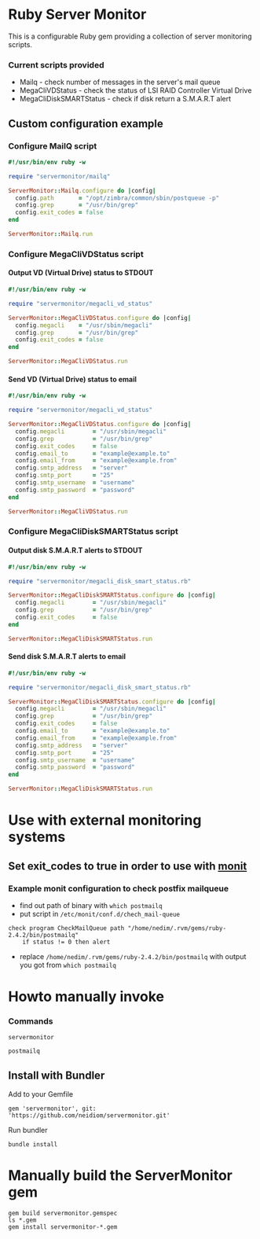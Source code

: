 # Ruby Server Monitor
This is a configurable Ruby gem providing a collection of server monitoring scripts.

### Current scripts provided
* Mailq - check number of messages in the server's mail queue
* MegaCliVDStatus - check the status of LSI RAID Controller Virtual Drive
* MegaCliDiskSMARTStatus - check if disk return a S.M.A.R.T alert

## Custom configuration example

### Configure MailQ script

```ruby
#!/usr/bin/env ruby -w

require "servermonitor/mailq"

ServerMonitor::Mailq.configure do |config|
  config.path       = "/opt/zimbra/common/sbin/postqueue -p"
  config.grep       = "/usr/bin/grep"
  config.exit_codes = false
end

ServerMonitor::Mailq.run
```

### Configure MegaCliVDStatus script

#### Output VD (Virtual Drive) status to STDOUT

```ruby
#!/usr/bin/env ruby -w

require "servermonitor/megacli_vd_status"

ServerMonitor::MegaCliVDStatus.configure do |config|
  config.megacli    = "/usr/sbin/megacli"
  config.grep       = "/usr/bin/grep"
  config.exit_codes = false
end

ServerMonitor::MegaCliVDStatus.run
```
#### Send VD (Virtual Drive) status to email

```ruby
#!/usr/bin/env ruby -w

require "servermonitor/megacli_vd_status"

ServerMonitor::MegaCliVDStatus.configure do |config|
  config.megacli        = "/usr/sbin/megacli"
  config.grep           = "/usr/bin/grep"
  config.exit_codes     = false
  config.email_to       = "example@example.to"
  config.email_from     = "example@example.from"
  config.smtp_address   = "server"
  config.smtp_port      = "25"
  config.smtp_username  = "username"
  config.smtp_password  = "password"
end

ServerMonitor::MegaCliVDStatus.run
```

### Configure MegaCliDiskSMARTStatus script

#### Output disk S.M.A.R.T alerts to STDOUT

```ruby
#!/usr/bin/env ruby -w

require "servermonitor/megacli_disk_smart_status.rb"

ServerMonitor::MegaCliDiskSMARTStatus.configure do |config|
  config.megacli        = "/usr/sbin/megacli"
  config.grep           = "/usr/bin/grep"
  config.exit_codes     = false
end

ServerMonitor::MegaCliDiskSMARTStatus.run
```
#### Send disk S.M.A.R.T alerts to email

```ruby
#!/usr/bin/env ruby -w

require "servermonitor/megacli_disk_smart_status.rb"

ServerMonitor::MegaCliDiskSMARTStatus.configure do |config|
  config.megacli        = "/usr/sbin/megacli"
  config.grep           = "/usr/bin/grep"
  config.exit_codes     = false
  config.email_to       = "example@example.to"
  config.email_from     = "example@example.from"
  config.smtp_address   = "server"
  config.smtp_port      = "25"
  config.smtp_username  = "username"
  config.smtp_password  = "password"
end

ServerMonitor::MegaCliDiskSMARTStatus.run
```


# Use with external monitoring systems
## Set exit_codes to true in order to use with [monit](https://mmonit.com/monit/)

### Example monit configuration to check postfix mailqueue
* find out path of binary with ``which postmailq ``
* put script in ``/etc/monit/conf.d/chech_mail-queue ``

```
check program CheckMailQueue path "/home/nedim/.rvm/gems/ruby-2.4.2/bin/postmailq"
    if status != 0 then alert
```
* replace ``/home/nedim/.rvm/gems/ruby-2.4.2/bin/postmailq`` with output you got from ``which postmailq ``

# Howto manually invoke

### Commands

```servermonitor```

```postmailq```

## Install with Bundler

Add to your Gemfile
```
gem 'servermonitor', git: 'https://github.com/neidiom/servermonitor.git'

```
Run bundler
```
bundle install
```

# Manually build the ServerMonitor gem
```
gem build servermonitor.gemspec
ls *.gem
gem install servermonitor-*.gem
```
